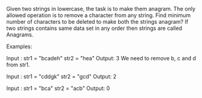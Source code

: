 Given two strings in lowercase, the task is to make them anagram. The only allowed operation is to remove a character from any string. Find minimum number of characters to be deleted to make both the strings anagram?
If two strings contains same data set in any order then strings are called Anagrams.

Examples:

Input : str1 = "bcadeh" str2 = "hea"
Output: 3
We need to remove b, c and d from str1.

Input : str1 = "cddgk" str2 = "gcd"
Output: 2

Input : str1 = "bca" str2 = "acb"
Output: 0